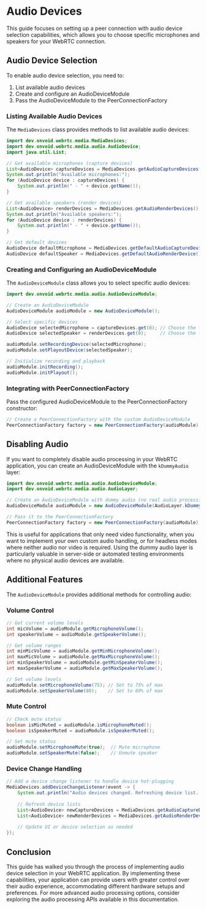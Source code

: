# Audio Devices

This guide focuses on setting up a peer connection with audio device selection capabilities, which allows you to choose specific microphones and speakers for your WebRTC connection.

## Audio Device Selection

To enable audio device selection, you need to:

1. List available audio devices
2. Create and configure an AudioDeviceModule
3. Pass the AudioDeviceModule to the PeerConnectionFactory

### Listing Available Audio Devices

The `MediaDevices` class provides methods to list available audio devices:

```java
import dev.onvoid.webrtc.media.MediaDevices;
import dev.onvoid.webrtc.media.audio.AudioDevice;
import java.util.List;

// Get available microphones (capture devices)
List<AudioDevice> captureDevices = MediaDevices.getAudioCaptureDevices();
System.out.println("Available microphones:");
for (AudioDevice device : captureDevices) {
    System.out.println(" - " + device.getName());
}

// Get available speakers (render devices)
List<AudioDevice> renderDevices = MediaDevices.getAudioRenderDevices();
System.out.println("Available speakers:");
for (AudioDevice device : renderDevices) {
    System.out.println(" - " + device.getName());
}

// Get default devices
AudioDevice defaultMicrophone = MediaDevices.getDefaultAudioCaptureDevice();
AudioDevice defaultSpeaker = MediaDevices.getDefaultAudioRenderDevice();
```

### Creating and Configuring an AudioDeviceModule

The `AudioDeviceModule` class allows you to select specific audio devices:

```java
import dev.onvoid.webrtc.media.audio.AudioDeviceModule;

// Create an AudioDeviceModule
AudioDeviceModule audioModule = new AudioDeviceModule();

// Select specific devices
AudioDevice selectedMicrophone = captureDevices.get(0); // Choose the first microphone
AudioDevice selectedSpeaker = renderDevices.get(0);     // Choose the first speaker

audioModule.setRecordingDevice(selectedMicrophone);
audioModule.setPlayoutDevice(selectedSpeaker);

// Initialize recording and playback
audioModule.initRecording();
audioModule.initPlayout();
```

### Integrating with PeerConnectionFactory

Pass the configured AudioDeviceModule to the PeerConnectionFactory constructor:

```java
// Create a PeerConnectionFactory with the custom AudioDeviceModule
PeerConnectionFactory factory = new PeerConnectionFactory(audioModule);
```


## Disabling Audio

If you want to completely disable audio processing in your WebRTC application, you can create an AudioDeviceModule with the `kDummyAudio` layer:

```java
import dev.onvoid.webrtc.media.audio.AudioDeviceModule;
import dev.onvoid.webrtc.media.audio.AudioLayer;

// Create an AudioDeviceModule with dummy audio (no real audio processing)
AudioDeviceModule audioModule = new AudioDeviceModule(AudioLayer.kDummyAudio);

// Pass it to the PeerConnectionFactory
PeerConnectionFactory factory = new PeerConnectionFactory(audioModule);
```

This is useful for applications that only need video functionality, when you want to implement your own custom audio handling, or for headless modes where neither audio nor video is required. Using the dummy audio layer is particularly valuable in server-side or automated testing environments where no physical audio devices are available.

## Additional Features

The `AudioDeviceModule` provides additional methods for controlling audio:

### Volume Control
```java
// Get current volume levels
int micVolume = audioModule.getMicrophoneVolume();
int speakerVolume = audioModule.getSpeakerVolume();

// Get volume ranges
int minMicVolume = audioModule.getMinMicrophoneVolume();
int maxMicVolume = audioModule.getMaxMicrophoneVolume();
int minSpeakerVolume = audioModule.getMinSpeakerVolume();
int maxSpeakerVolume = audioModule.getMaxSpeakerVolume();

// Set volume levels
audioModule.setMicrophoneVolume(75); // Set to 75% of max
audioModule.setSpeakerVolume(80);    // Set to 80% of max
```

### Mute Control
```java
// Check mute status
boolean isMicMuted = audioModule.isMicrophoneMuted();
boolean isSpeakerMuted = audioModule.isSpeakerMuted();

// Set mute status
audioModule.setMicrophoneMute(true);  // Mute microphone
audioModule.setSpeakerMute(false);    // Unmute speaker
```

### Device Change Handling
```java
// Add a device change listener to handle device hot-plugging
MediaDevices.addDeviceChangeListener(event -> {
    System.out.println("Audio devices changed. Refreshing device list...");
    
    // Refresh device lists
    List<AudioDevice> newCaptureDevices = MediaDevices.getAudioCaptureDevices();
    List<AudioDevice> newRenderDevices = MediaDevices.getAudioRenderDevices();
    
    // Update UI or device selection as needed
});
```

## Conclusion

This guide has walked you through the process of implementing audio device selection in your WebRTC application.
By implementing these capabilities, your application can provide users with greater control over their audio experience, accommodating different hardware setups and preferences.
For more advanced audio processing options, consider exploring the audio processing APIs available in this documentation.